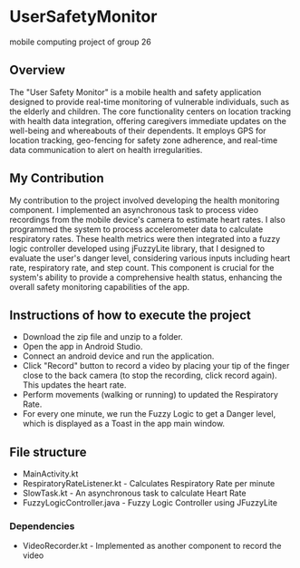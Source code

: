 # UserSafetyMonitor
mobile computing project of group 26

## Overview
The "User Safety Monitor" is a mobile health and safety application designed to provide real-time monitoring of vulnerable individuals, such as the elderly and children. The core functionality centers on location tracking with health data integration, offering caregivers immediate updates on the well-being and whereabouts of their dependents. It employs GPS for location tracking, geo-fencing for safety zone adherence, and real-time data communication to alert on health irregularities.

## My Contribution
My contribution to the project involved developing the health monitoring component. I implemented an asynchronous task to process video recordings from the mobile device's camera to estimate heart rates. I also programmed the system to process accelerometer data to calculate respiratory rates. These health metrics were then integrated into a fuzzy logic controller developed using jFuzzyLite library, that I designed to evaluate the user's danger level, considering various inputs including heart rate, respiratory rate, and step count. This component is crucial for the system's ability to provide a comprehensive health status, enhancing the overall safety monitoring capabilities of the app.

## Instructions of how to execute the project
- Download the zip file and unzip to a folder.
- Open the app in Android Studio.
- Connect an android device and run the application.
- Click "Record" button to record a video by placing your tip of the finger close to the back camera (to stop the recording, click record again). This updates the heart rate.
- Perform movements (walking or running) to updated the Respiratory Rate.
- For every one minute, we run the Fuzzy Logic to get a Danger level, which is displayed as a Toast in the app main window.

## File structure
- MainActivity.kt
- RespiratoryRateListener.kt - Calculates Respiratory Rate per minute
- SlowTask.kt - An asynchronous task to calculate Heart Rate
- FuzzyLogicController.java - Fuzzy Logic Controller using JFuzzyLite
### Dependencies
- VideoRecorder.kt - Implemented as another component to record the video